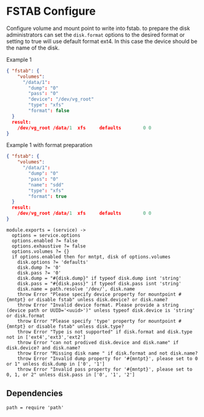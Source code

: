
# FSTAB Configure

Configure volume and mount point to write into fstab. to prepare the disk administrators
can set the `disk.format` options to the desired format or setting to true will use
default format ext4. In this case the device should be the name of the disk.

Example 1
```json
{ "fstab": {
    "volumes":
      "/data/1":
        "dump": "0"
        "pass": "0"
        "device": "/dev/vg_root"
        "type": "xfs"
        "format": false
  }
  result:
    /dev/vg_root /data/1  xfs     defaults        0 0 
}
```

Example 1 with format preparation
```json
{ "fstab": {
    "volumes":
      "/data/1":
        "dump": "0"
        "pass": "0"
        "name": "sdd"
        "type": "xfs"
        "format": true
  }
  result:
    /dev/vg_root /data/1  xfs     defaults        0 0 
}
```

    module.exports = (service) ->
      options = service.options
      options.enabled ?= false
      options.exhaustive ?= false
      options.volumes ?= {}
      if options.enabled then for mntpt, disk of options.volumes
        disk.options ?= 'defaults'
        disk.dump ?= '0'
        disk.pass ?= '0'
        disk.dump = "#{disk.dump}" if typeof disk.dump isnt 'string'
        disk.pass = "#{disk.pass}" if typeof disk.pass isnt 'string'
        disk.name = path.resolve '/dev/', disk.name
        throw Error "Please specify device property for mountpoint #{mntpt} or disable fstab" unless disk.device? or disk.name?
        throw Error "Invalid device format. Please provide a string (device path or UUID='<uuid>')" unless typeof disk.device is 'string' or disk.format
        throw Error "Please specify 'type' property for mountpoint #{mntpt} or disable fstab" unless disk.type?
        throw Error "Type is not supported" if disk.format and disk.type not in ['ext4','ext3','ext2']
        throw Error "can not prodived disk.device and disk.name" if disk.device? and disk.name?
        throw Error "Missing disk name " if disk.format and not disk.name?
        throw Error "Invalid dump property for '#{mntpt}', please set to 0 or 1" unless disk.dump in ['0', '1']
        throw Error "Invalid pass property for '#{mntpt}', please set to 0, 1, or 2" unless disk.pass in ['0', '1', '2']

## Dependencies

    path = require 'path'
